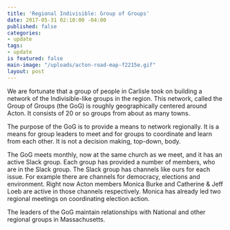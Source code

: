```yaml
---
title: 'Regional Indivisible: Group of Groups'
date: 2017-05-31 02:10:00 -04:00
published: false
categories:
- update
tags:
- update
is featured: false
main-image: "/uploads/acton-road-map-f2215e.gif"
layout: post
---
```


We are fortunate that a group of people in Carlisle took on building a network of the Indivisible-like groups in the region. This network, called the Group of Groups (the GoG) is roughly geographically centered around Acton. It consists of 20 or so groups from about as many towns. 

The purpose of the GoG is to provide a means to network regionally. It is a means for group leaders to meet and for groups to coordinate and learn from each other. It is not a decision making, top-down, body.

The GoG meets monthly, now at the same church as we meet, and it has an active Slack group. Each group has provided a number of members, who are in the Slack group. The Slack group has channels like ours for each issue. For example there are channels for democracy, elections and environment.  Right now Acton members Monica Burke and Catherine & Jeff Loeb are active in those channels respectively. Monica has already led two regional meetings on coordinating election action.

The leaders of the GoG maintain relationships with National and other regional groups in Massachusetts.
